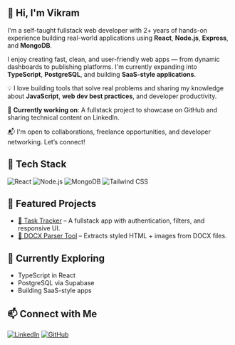 ## 👋 Hi, I'm Vikram

I'm a self-taught fullstack web developer with 2+ years of hands-on experience building real-world applications using **React**, **Node.js**, **Express**, and **MongoDB**.

I enjoy creating fast, clean, and user-friendly web apps — from dynamic dashboards to publishing platforms. I'm currently expanding into **TypeScript**, **PostgreSQL**, and building **SaaS-style applications**.

💡 I love building tools that solve real problems and sharing my knowledge about **JavaScript**, **web dev best practices**, and developer productivity.

🚀 **Currently working on**: A fullstack project to showcase on GitHub and sharing technical content on LinkedIn.

📬 I'm open to collaborations, freelance opportunities, and developer networking. Let’s connect!


## 🚀 Tech Stack
![React](https://img.shields.io/badge/React-20232A?style=for-the-badge&logo=react&logoColor=61DAFB)
![Node.js](https://img.shields.io/badge/Node.js-339933?style=for-the-badge&logo=nodedotjs&logoColor=white)
![MongoDB](https://img.shields.io/badge/MongoDB-4EA94B?style=for-the-badge&logo=mongodb&logoColor=white)
![Tailwind CSS](https://img.shields.io/badge/Tailwind-06B6D4?style=for-the-badge&logo=tailwindcss&logoColor=white)

## 📂 Featured Projects
- [🔗 Task Tracker](https://github.com/yourusername/task-tracker) – A fullstack app with authentication, filters, and responsive UI.
- [🔗 DOCX Parser Tool](https://github.com/yourusername/docx-parser) – Extracts styled HTML + images from DOCX files.

## 🧠 Currently Exploring
- TypeScript in React
- PostgreSQL via Supabase
- Building SaaS-style apps

## 📫 Connect with Me
[![LinkedIn](https://img.shields.io/badge/LinkedIn-blue?style=for-the-badge&logo=linkedin&logoColor=white)](https://linkedin.com/in/yourprofile)
[![GitHub](https://img.shields.io/badge/GitHub-100000?style=for-the-badge&logo=github&logoColor=white)](https://github.com/yourusername)
